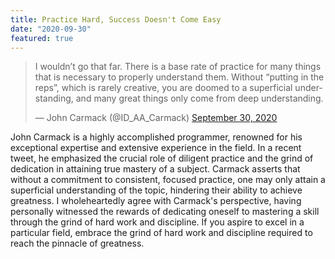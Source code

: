 ```yaml
---
title: Practice Hard, Success Doesn't Come Easy
date: "2020-09-30"
featured: true
---
```


<blockquote class="twitter-tweet"><p lang="en" dir="ltr">I wouldn’t go that far. There is a base rate of practice for many things that is necessary to properly understand them. Without “putting in the reps”, which is rarely creative, you are doomed to a superficial understanding, and many great things only come from deep understanding.</p>&mdash; John Carmack (@ID_AA_Carmack) <a href="https://twitter.com/ID_AA_Carmack/status/1311343418422046721?ref_src=twsrc%5Etfw">September 30, 2020</a></blockquote> <script async src="https://platform.twitter.com/widgets.js" charset="utf-8"></script>

John Carmack is a highly accomplished programmer, renowned for his exceptional expertise and extensive experience in the field. In a recent tweet, he emphasized the crucial role of diligent practice and the grind of dedication in attaining true mastery of a subject. Carmack asserts that without a commitment to consistent, focused practice, one may only attain a superficial understanding of the topic, hindering their ability to achieve greatness. I wholeheartedly agree with Carmack's perspective, having personally witnessed the rewards of dedicating oneself to mastering a skill through the grind of hard work and discipline. If you aspire to excel in a particular field, embrace the grind of hard work and discipline required to reach the pinnacle of greatness.

